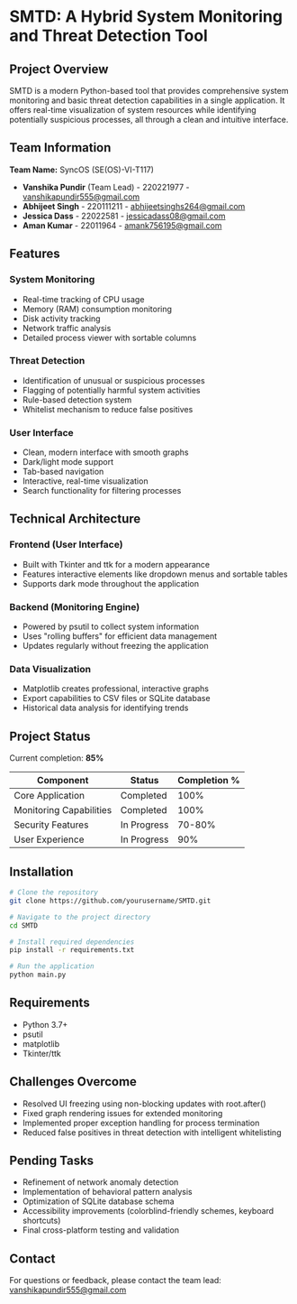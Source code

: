 # SMTD: A Hybrid System Monitoring and Threat Detection Tool

## Project Overview

SMTD is a modern Python-based tool that provides comprehensive system monitoring and basic threat detection capabilities in a single application. It offers real-time visualization of system resources while identifying potentially suspicious processes, all through a clean and intuitive interface.

## Team Information

**Team Name:** SyncOS (SE(OS)-VI-T117)

- **Vanshika Pundir** (Team Lead) - 220221977 - vanshikapundir555@gmail.com
- **Abhijeet Singh** - 220111211 - abhijeetsinghs264@gmail.com
- **Jessica Dass** - 22022581 - jessicadass08@gmail.com
- **Aman Kumar** - 22011964 - amank756195@gmail.com

## Features

### System Monitoring
- Real-time tracking of CPU usage
- Memory (RAM) consumption monitoring
- Disk activity tracking
- Network traffic analysis
- Detailed process viewer with sortable columns

### Threat Detection
- Identification of unusual or suspicious processes
- Flagging of potentially harmful system activities
- Rule-based detection system
- Whitelist mechanism to reduce false positives

### User Interface
- Clean, modern interface with smooth graphs
- Dark/light mode support
- Tab-based navigation
- Interactive, real-time visualization
- Search functionality for filtering processes

## Technical Architecture

### Frontend (User Interface)
- Built with Tkinter and ttk for a modern appearance
- Features interactive elements like dropdown menus and sortable tables
- Supports dark mode throughout the application

### Backend (Monitoring Engine)
- Powered by psutil to collect system information
- Uses "rolling buffers" for efficient data management
- Updates regularly without freezing the application

### Data Visualization
- Matplotlib creates professional, interactive graphs
- Export capabilities to CSV files or SQLite database
- Historical data analysis for identifying trends


## Project Status

Current completion: **85%**

| Component | Status | Completion % |
|-----------|--------|--------------|
| Core Application | Completed | 100% |
| Monitoring Capabilities | Completed | 100% |
| Security Features | In Progress | 70-80% |
| User Experience | In Progress | 90% |

## Installation

```bash
# Clone the repository
git clone https://github.com/yourusername/SMTD.git

# Navigate to the project directory
cd SMTD

# Install required dependencies
pip install -r requirements.txt

# Run the application
python main.py
```

## Requirements

- Python 3.7+
- psutil
- matplotlib
- Tkinter/ttk

## Challenges Overcome

- Resolved UI freezing using non-blocking updates with root.after()
- Fixed graph rendering issues for extended monitoring
- Implemented proper exception handling for process termination
- Reduced false positives in threat detection with intelligent whitelisting

## Pending Tasks

- Refinement of network anomaly detection
- Implementation of behavioral pattern analysis
- Optimization of SQLite database schema
- Accessibility improvements (colorblind-friendly schemes, keyboard shortcuts)
- Final cross-platform testing and validation

## Contact

For questions or feedback, please contact the team lead: vanshikapundir555@gmail.com
